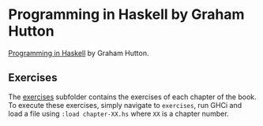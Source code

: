 # Programming in Haskell by Graham Hutton
[Programming in Haskell](http://www.cs.nott.ac.uk/~pszgmh/book-old.html) by Graham Hutton.

## Exercises
The [exercises](exercises) subfolder contains the exercises of each chapter of the book. To execute these exercises, simply navigate to `exercises`, run GHCi and load a file using `:load chapter-XX.hs` where `XX` is a chapter number.

